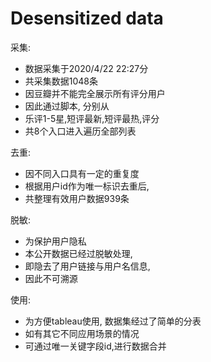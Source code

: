 # Desensitized data

采集:
- 数据采集于2020/4/22 22:27分
- 共采集数据1048条
- 因豆瓣并不能完全展示所有评分用户
- 因此通过脚本, 分别从
- 乐评1-5星,短评最新,短评最热,评分
- 共8个入口进入遍历全部列表


去重:
- 因不同入口具有一定的重复度
- 根据用户id作为唯一标识去重后, 
- 共整理有效用户数据939条


脱敏:
- 为保护用户隐私
- 本公开数据已经过脱敏处理,
- 即隐去了用户链接与用户名信息,
- 因此不可溯源


使用:
- 为方便tableau使用, 数据集经过了简单的分表
- 如有其它不同应用场景的情况
- 可通过唯一关键字段id,进行数据合并
